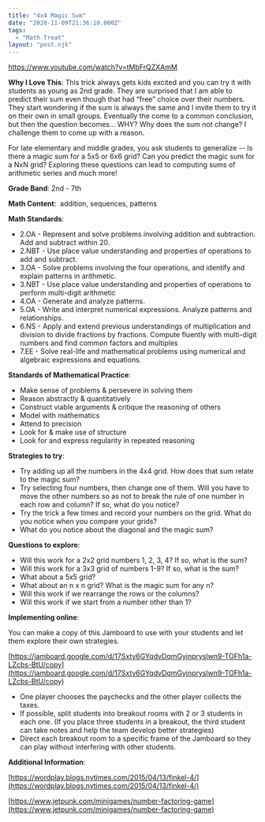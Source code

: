 ```yaml
---
title: "4x4 Magic Sum"
date: "2020-11-09T21:36:10.000Z"
tags:
  - "Math Treat"
layout: "post.njk"
---
```

https://www.youtube.com/watch?v=tMbFrQZXAmM

**Why I Love This**: This trick always gets kids excited and you can try it with students as young as 2nd grade. They are surprised that I am able to predict their sum even though that had “free” choice over their numbers. They start wondering if the sum is always the same and I invite them to try it on their own in small groups. Eventually the come to a common conclusion, but then the question becomes... WHY? Why does the sum not change? I challenge them to come up with a reason. 

For late elementary and middle grades, you ask students to generalize -- Is there a magic sum for a 5x5 or 6x6 grid? Can you predict the magic sum for a NxN grid? Exploring these questions can lead to computing sums of arithmetic series and much more!

**Grade Band**: 2nd - 7th

**Math Content**:  addition, sequences, patterns

**Math Standards**:

*   2.OA - Represent and solve problems involving addition and subtraction. Add and subtract within 20.
*   2.NBT - Use place value understanding and properties of operations to add and subtract.
*   3.OA - Solve problems involving the four operations, and identify and explain patterns in arithmetic.
*   3.NBT - Use place value understanding and properties of operations to perform multi-digit arithmetic
*   4.OA - Generate and analyze patterns.
*   5.OA - Write and interpret numerical expressions. Analyze patterns and relationships.
*   6.NS - Apply and extend previous understandings of multiplication and division to divide fractions by fractions. Compute fluently with multi-digit numbers and find common factors and multiples
*   7.EE - Solve real-life and mathematical problems using numerical and algebraic expressions and equations.

**Standards of Mathematical Practice**:

*   Make sense of problems & persevere in solving them
*   Reason abstractly & quantitatively
*   Construct viable arguments & critique the reasoning of others
*   Model with mathematics
*   Attend to precision
*   Look for & make use of structure
*   Look for and express regularity in repeated reasoning

**Strategies to try**:

*   Try adding up all the numbers in the 4x4 grid. How does that sum relate to the magic sum?
*   Try selecting four numbers, then change one of them. Will you have to move the other numbers so as not to break the rule of one number in each row and column? If so, what do you notice?
*   Try the trick a few times and record your numbers on the grid. What do you notice when you compare your grids?
*   What do you notice about the diagonal and the magic sum?

**Questions to explore**:

*   Will this work for a 2x2 grid numbers 1, 2, 3, 4? If so, what is the sum?
*   Will this work for a 3x3 grid of numbers 1-9? If so, what is the sum?
*   What about a 5x5 grid?
*   What about an n x n grid? What is the magic sum for any n?
*   Will this work if we rearrange the rows or the columns?
*   Will this work if we start from a number other than 1?

**Implementing online**:

You can make a copy of this Jamboard to use with your students and let them explore their own strategies.

[https://jamboard.google.com/d/17Sxty6GYqdvDqmGyjnpryslwn9-TOFh1a-LZcbs-BtU/copy](https://jamboard.google.com/d/17Sxty6GYqdvDqmGyjnpryslwn9-TOFh1a-LZcbs-BtU/copy)

*   One player chooses the paychecks and the other player collects the taxes.
*   If possible, split students into breakout rooms with 2 or 3 students in each one. (If you place three students in a breakout, the third student can take notes and help the team develop better strategies)
*   Direct each breakout room to a specific frame of the Jamboard so they can play without interfering with other students.

**Additional Information**:

[https://wordplay.blogs.nytimes.com/2015/04/13/finkel-4/](https://wordplay.blogs.nytimes.com/2015/04/13/finkel-4/)

[https://www.jetpunk.com/minigames/number-factoring-game](https://www.jetpunk.com/minigames/number-factoring-game)